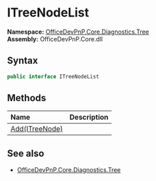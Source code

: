 # ITreeNodeList
  

**Namespace:** [OfficeDevPnP.Core.Diagnostics.Tree](OfficeDevPnP.Core.Diagnostics.Tree.md)  
**Assembly:** OfficeDevPnP.Core.dll  
## Syntax
```C#
public interface ITreeNodeList
```
## Methods
|**Name**|**Description**|
|:-----|:-----|
| [Add(ITreeNode)](OfficeDevPnP.Core.Diagnostics.Tree.ITreeNodeList.AddITreeNode.md) | 
## See also
- [OfficeDevPnP.Core.Diagnostics.Tree](OfficeDevPnP.Core.Diagnostics.Tree.md)
